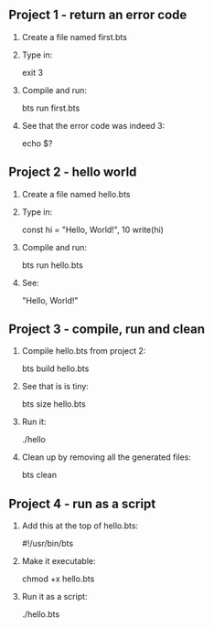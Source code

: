 Project 1 - return an error code
--------------------------------

1. Create a file named first.bts

2. Type in:

    exit 3

3. Compile and run:

    bts run first.bts

4. See that the error code was indeed 3:

    echo $?


Project 2 - hello world
-----------------------

1. Create a file named hello.bts

2. Type in:

    const hi = "Hello, World!", 10
    write(hi)

3. Compile and run:

    bts run hello.bts

4. See:

    "Hello, World!"


Project 3 - compile, run and clean
----------------------------------

1. Compile hello.bts from project 2:

    bts build hello.bts

2. See that is is tiny:

    bts size hello.bts

3. Run it:

    ./hello

4. Clean up by removing all the generated files:

    bts clean


Project 4 - run as a script
---------------------------

1. Add this at the top of hello.bts:

    #!/usr/bin/bts

2. Make it executable:

    chmod +x hello.bts

3. Run it as a script:

    ./hello.bts



